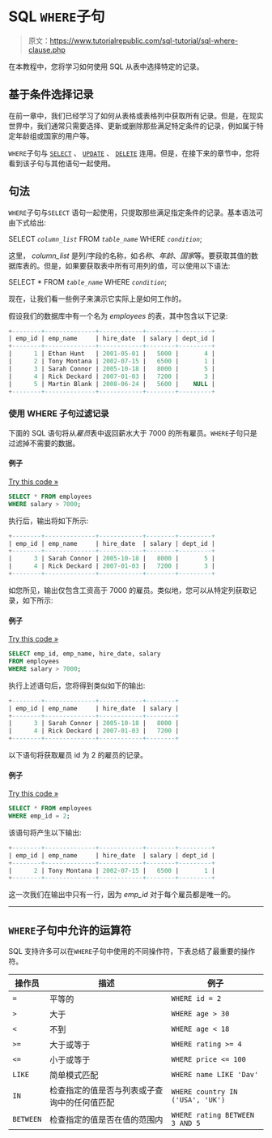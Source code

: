 # SQL `WHERE`子句

> 原文：<https://www.tutorialrepublic.com/sql-tutorial/sql-where-clause.php>

在本教程中，您将学习如何使用 SQL 从表中选择特定的记录。

## 基于条件选择记录

在前一章中，我们已经学习了如何从表格或表格列中获取所有记录。但是，在现实世界中，我们通常只需要选择、更新或删除那些满足特定条件的记录，例如属于特定年龄组或国家的用户等。

`WHERE`子句与 [`SELECT`](sql-select-statement.php) 、 [`UPDATE`](sql-update-statement.php) 、 [`DELETE`](sql-delete-statement.php) 连用。但是，在接下来的章节中，您将看到该子句与其他语句一起使用。

## 句法

`WHERE`子句与`SELECT` 语句一起使用，只提取那些满足指定条件的记录。基本语法可由下式给出:

SELECT *`column_list`* FROM *`table_name`* WHERE *`condition`*;

这里， *column_list* 是列/字段的名称，如*名称*、*年龄*、*国家*等。要获取其值的数据库表的。但是，如果要获取表中所有可用列的值，可以使用以下语法:

SELECT * FROM *`table_name`* WHERE *`condition`*;

现在，让我们看一些例子来演示它实际上是如何工作的。

假设我们的数据库中有一个名为 *employees* 的表，其中包含以下记录:

```sql
+--------+--------------+------------+--------+---------+
| emp_id | emp_name     | hire_date  | salary | dept_id |
+--------+--------------+------------+--------+---------+
|      1 | Ethan Hunt   | 2001-05-01 |   5000 |       4 |
|      2 | Tony Montana | 2002-07-15 |   6500 |       1 |
|      3 | Sarah Connor | 2005-10-18 |   8000 |       5 |
|      4 | Rick Deckard | 2007-01-03 |   7200 |       3 |
|      5 | Martin Blank | 2008-06-24 |   5600 |    NULL |
+--------+--------------+------------+--------+---------+

```

### 使用 WHERE 子句过滤记录

下面的 SQL 语句将从*雇员*表中返回薪水大于 7000 的所有雇员。`WHERE`子句只是过滤掉不需要的数据。

#### 例子

[Try this code »](../codelab.php?topic=sql&file=where-clause "Try this code using online Editor")

```sql
SELECT * FROM employees
WHERE salary > 7000;
```

执行后，输出将如下所示:

```sql
+--------+--------------+------------+--------+---------+
| emp_id | emp_name     | hire_date  | salary | dept_id |
+--------+--------------+------------+--------+---------+
|      3 | Sarah Connor | 2005-10-18 |   8000 |       5 |
|      4 | Rick Deckard | 2007-01-03 |   7200 |       3 |
+--------+--------------+------------+--------+---------+

```

如您所见，输出仅包含工资高于 7000 的雇员。类似地，您可以从特定列获取记录，如下所示:

#### 例子

[Try this code »](../codelab.php?topic=sql&file=filter-records-with-where-clause "Try this code using online Editor")

```sql
SELECT emp_id, emp_name, hire_date, salary
FROM employees
WHERE salary > 7000;
```

执行上述语句后，您将得到类似如下的输出:

```sql
+--------+--------------+------------+--------+
| emp_id | emp_name     | hire_date  | salary |
+--------+--------------+------------+--------+
|      3 | Sarah Connor | 2005-10-18 |   8000 |
|      4 | Rick Deckard | 2007-01-03 |   7200 |
+--------+--------------+------------+--------+

```

以下语句将获取雇员 id 为 2 的雇员的记录。

#### 例子

[Try this code »](../codelab.php?topic=sql&file=select-specific-rows-based-on-condition "Try this code using online Editor")

```sql
SELECT * FROM employees
WHERE emp_id = 2;
```

该语句将产生以下输出:

```sql
+--------+--------------+------------+--------+---------+
| emp_id | emp_name     | hire_date  | salary | dept_id |
+--------+--------------+------------+--------+---------+
|      2 | Tony Montana | 2002-07-15 |   6500 |       1 |
+--------+--------------+------------+--------+---------+

```

这一次我们在输出中只有一行，因为 *emp_id* 对于每个雇员都是唯一的。

* * *

## `WHERE`子句中允许的运算符

SQL 支持许多可以在`WHERE`子句中使用的不同操作符，下表总结了最重要的操作符。

| 操作员 | 描述 | 例子 |
| --- | --- | --- |
| `=` | 平等的 | `WHERE id = 2` |
| `>` | 大于 | `WHERE age > 30` |
| `<` | 不到 | `WHERE age < 18` |
| `>=` | 大于或等于 | `WHERE rating >= 4` |
| `<=` | 小于或等于 | `WHERE price <= 100` |
| `LIKE` | 简单模式匹配 | `WHERE name LIKE 'Dav'` |
| `IN` | 检查指定的值是否与列表或子查询中的任何值匹配 | `WHERE country IN ('USA', 'UK')` |
| `BETWEEN` | 检查指定的值是否在值的范围内 | `WHERE rating BETWEEN 3 AND 5` |